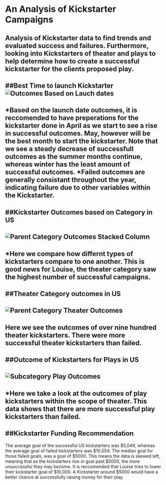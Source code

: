 # An Analysis of Kickstarter Campaigns 
Analysis of Kickstarter data to find trends and evaluated success and failures. Furthermore, looking into Kickstarters of theater and plays to help determine how to create a successful kickstarter for the clients proposed play. 
---
##Best Time to launch Kickstarter
![Outcomes Based on Lauch dates](https://user-images.githubusercontent.com/114944591/199805467-cf542331-d223-40ce-9ff8-373dfa9edc4a.png)
---
*Based on the launch date outcomes, it is reccomended to have preperations for the kickstarter done in April as we start to see a rise in successful outcomes. May, however will be the best month to start the kickstarter. Note that we see a steady decrease of successfull outcomes as the summer months continue, whereas winter has the least amount of successful outcomes. 
*Failed outcomes are generally consistant throughout the year, indicating failure due to other variables within the Kickstarter.
---
##Kickstarter Outcomes based on Category in US
---
![Parent Category Outcomes Stacked Column](https://user-images.githubusercontent.com/114944591/199808705-742e3f52-6a65-4cf6-bb7f-3ffd84927c1d.png)
---
*Here we compare how differnt types of kickstarters compare to one another. This is good news for Louise, the theater category saw the highest number of successful campaigns.
---
##Theater Category outcomes in US 
---
![Parent Category Theater Outcomes](https://user-images.githubusercontent.com/114944591/199811640-2edf7be9-c3ac-4133-92ff-6b55d3d7ee07.png)
---
Here we see the outcomes of over nine hundred theater kickstarters. There were more successful theater kickstarters than failed.
---
##Outcome of Kickstarters for Plays in US
---
![Subcategory Play Outcomes](https://user-images.githubusercontent.com/114944591/199813326-87bd0f8b-9183-472d-8460-3a566076e9a9.png)
---
*Here we take a look at the outcomes of play kickstarters within the scope of theater. This data shows that there are more successful play kickstarters than failed.
---
##Kickstarter Funding Recommendation 
---
The average goal of the successful US kickstarters was $5,049, whereas the average goal of failed kickstarters was $10,554. The median goal for those failed goals, was a goal of $5000. This means the data is skewed left, meaning that as the kickstarters rise in goal past $5000, the more unsuccessful they may become. It is reccomended that Louise tries to lower their kickstarter goal of $10,000. A Kickstarter around $5000 would have a better chance at successfully raising money for their play. 

